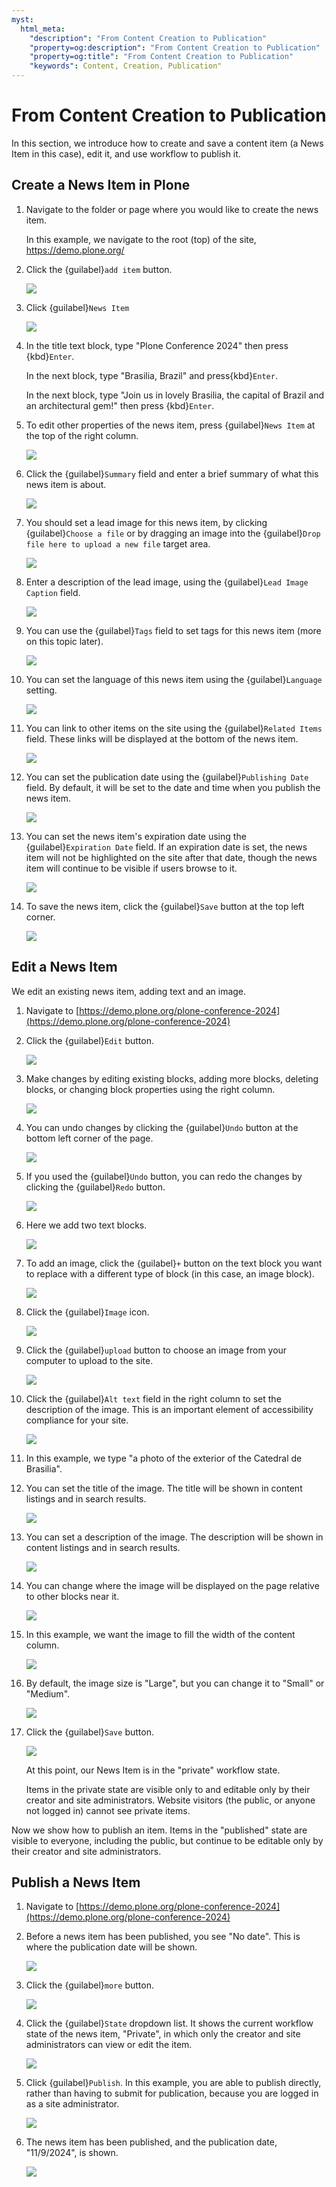 ```yaml
---
myst:
  html_meta:
    "description": "From Content Creation to Publication"
    "property=og:description": "From Content Creation to Publication"
    "property=og:title": "From Content Creation to Publication"
    "keywords": Content, Creation, Publication"
---
```


# From Content Creation to Publication

In this section, we introduce how to create and save a content item (a News Item in this case), edit it, and use workflow to publish it. 

## Create a News Item in Plone

1. Navigate to the folder or page where you would like to create the news item.

    In this example, we navigate to the root (top) of the site, <https://demo.plone.org/>


2. Click the {guilabel}`add item` button.

    ![](https://ajeuwbhvhr.cloudimg.io/colony-recorder.s3.amazonaws.com/files/2024-11-09/f5262f55-edc1-4762-a3f0-5a528096107d/ascreenshot.jpeg?tl_px=0,0&br_px=1719,961&force_format=jpeg&q=100&width=1120.0&wat=1&wat_opacity=0.7&wat_gravity=northwest&wat_url=https://colony-recorder.s3.us-west-1.amazonaws.com/images/watermarks/FB923C_standard.png&wat_pad=16,156)


3. Click {guilabel}`News Item`

    ![](https://ajeuwbhvhr.cloudimg.io/colony-recorder.s3.amazonaws.com/files/2024-11-09/7437f97e-1ae5-4cec-9a94-beb446e7a051/ascreenshot.jpeg?tl_px=0,65&br_px=1719,1026&force_format=jpeg&q=100&width=1120.0&wat=1&wat_opacity=0.7&wat_gravity=northwest&wat_url=https://colony-recorder.s3.us-west-1.amazonaws.com/images/watermarks/FB923C_standard.png&wat_pad=129,276)


4. In the title text block, type "Plone Conference 2024" then press {kbd}`Enter`. 

   In the next block, type "Brasilia, Brazil" and press{kbd}`Enter`. 

   In the next block, type "Join us in lovely Brasilia, the capital of Brazil and an architectural gem!" then press {kbd}`Enter`.


5. To edit other properties of the news item, press {guilabel}`News Item` at the top of the right column.

    ![](https://ajeuwbhvhr.cloudimg.io/colony-recorder.s3.amazonaws.com/files/2024-11-09/a39d0d32-b75d-416a-b72e-dccdf6ca331e/ascreenshot.jpeg?tl_px=1140,0&br_px=2860,961&force_format=jpeg&q=100&width=1120.0&wat=1&wat_opacity=0.7&wat_gravity=northwest&wat_url=https://colony-recorder.s3.us-west-1.amazonaws.com/images/watermarks/FB923C_standard.png&wat_pad=736,0)


6. Click the {guilabel}`Summary` field and enter a brief summary of what this news item is about.

    ![](https://ajeuwbhvhr.cloudimg.io/colony-recorder.s3.amazonaws.com/files/2024-11-09/d33bfb5c-c87d-4f6c-bceb-900c66541689/ascreenshot.jpeg?tl_px=1140,0&br_px=2860,961&force_format=jpeg&q=100&width=1120.0&wat=1&wat_opacity=0.7&wat_gravity=northwest&wat_url=https://colony-recorder.s3.us-west-1.amazonaws.com/images/watermarks/FB923C_standard.png&wat_pad=802,250)


7. You should set a lead image for this news item, by clicking {guilabel}`Choose a file` or by dragging an image into the {guilabel}`Drop file here to upload a new file` target area.

    ![](https://ajeuwbhvhr.cloudimg.io/colony-recorder.s3.amazonaws.com/files/2024-11-09/c35de6df-f99a-4ffb-bdad-9e870f4d2999/ascreenshot.jpeg?tl_px=1140,461&br_px=2860,1422&force_format=jpeg&q=100&width=1120.0&wat=1&wat_opacity=0.7&wat_gravity=northwest&wat_url=https://colony-recorder.s3.us-west-1.amazonaws.com/images/watermarks/FB923C_standard.png&wat_pad=870,277)


8. Enter a description of the lead image, using the {guilabel}`Lead Image Caption` field.

    ![](https://ajeuwbhvhr.cloudimg.io/colony-recorder.s3.amazonaws.com/files/2024-11-09/f5a30239-5b64-4bdc-9d3f-bb552df83f9b/ascreenshot.jpeg?tl_px=1140,765&br_px=2860,1726&force_format=jpeg&q=100&width=1120.0&wat=1&wat_opacity=0.7&wat_gravity=northwest&wat_url=https://colony-recorder.s3.us-west-1.amazonaws.com/images/watermarks/FB923C_standard.png&wat_pad=815,277)


9. You can use the {guilabel}`Tags` field to set tags for this news item (more on this topic later).

    ![](https://ajeuwbhvhr.cloudimg.io/colony-recorder.s3.amazonaws.com/files/2024-11-09/f65de463-406c-4987-a843-4851d694515e/ascreenshot.jpeg?tl_px=1140,645&br_px=2860,1606&force_format=jpeg&q=100&width=1120.0&wat=1&wat_opacity=0.7&wat_gravity=northwest&wat_url=https://colony-recorder.s3.us-west-1.amazonaws.com/images/watermarks/FB923C_standard.png&wat_pad=650,276)


10. You can set the language of this news item using the {guilabel}`Language` setting.

    ![](https://ajeuwbhvhr.cloudimg.io/colony-recorder.s3.amazonaws.com/files/2024-11-09/851fe9b9-9a67-443c-962b-0e4f9237fbdb/ascreenshot.jpeg?tl_px=1140,893&br_px=2860,1854&force_format=jpeg&q=100&width=1120.0&wat=1&wat_opacity=0.7&wat_gravity=northwest&wat_url=https://colony-recorder.s3.us-west-1.amazonaws.com/images/watermarks/FB923C_standard.png&wat_pad=663,276)


11. You can link to other items on the site using the {guilabel}`Related Items` field. These links will be displayed at the bottom of the news item.

    ![](https://ajeuwbhvhr.cloudimg.io/colony-recorder.s3.amazonaws.com/files/2024-11-09/701914eb-b4e3-4c51-a492-ed3f7420e098/ascreenshot.jpeg?tl_px=1140,997&br_px=2860,1958&force_format=jpeg&q=100&width=1120.0&wat=1&wat_opacity=0.7&wat_gravity=northwest&wat_url=https://colony-recorder.s3.us-west-1.amazonaws.com/images/watermarks/FB923C_standard.png&wat_pad=651,277)


12. You can set the publication date using the {guilabel}`Publishing Date` field. By default, it will be set to the date and time when you publish the news item.

    ![](https://ajeuwbhvhr.cloudimg.io/colony-recorder.s3.amazonaws.com/files/2024-11-09/862e97cd-b9ee-4f1e-89b8-d0e6dce897dc/ascreenshot.jpeg?tl_px=1140,1253&br_px=2860,2214&force_format=jpeg&q=100&width=1120.0&wat=1&wat_opacity=0.7&wat_gravity=northwest&wat_url=https://colony-recorder.s3.us-west-1.amazonaws.com/images/watermarks/FB923C_standard.png&wat_pad=668,277)


13. You can set the news item's expiration date using the {guilabel}`Expiration Date` field. 
    If an expiration date is set, the news item will not be highlighted on the site after that date, though the news item will continue to be visible if users browse to it.

    ![](https://ajeuwbhvhr.cloudimg.io/colony-recorder.s3.amazonaws.com/files/2024-11-09/031bfe9b-1b06-48ba-8d38-fa50a15c81d8/ascreenshot.jpeg?tl_px=1140,1205&br_px=2860,2166&force_format=jpeg&q=100&width=1120.0&wat=1&wat_opacity=0.7&wat_gravity=northwest&wat_url=https://colony-recorder.s3.us-west-1.amazonaws.com/images/watermarks/FB923C_standard.png&wat_pad=645,277)


14. To save the news item, click the {guilabel}`Save` button at the top left corner.

    ![](https://ajeuwbhvhr.cloudimg.io/colony-recorder.s3.amazonaws.com/files/2024-11-09/29700717-64e7-40d9-bfaa-b8e93779fe6f/ascreenshot.jpeg?tl_px=0,0&br_px=1719,961&force_format=jpeg&q=100&width=1120.0&wat=1&wat_opacity=0.7&wat_gravity=northwest&wat_url=https://colony-recorder.s3.us-west-1.amazonaws.com/images/watermarks/FB923C_standard.png&wat_pad=13,3)



## Edit a News Item

We edit an existing news item, adding text and an image.

1. Navigate to [https://demo.plone.org/plone-conference-2024](https://demo.plone.org/plone-conference-2024)


2. Click the {guilabel}`Edit` button.

    ![](https://ajeuwbhvhr.cloudimg.io/colony-recorder.s3.amazonaws.com/files/2024-11-09/13b00cbf-98dd-4e90-b915-1970690a8d75/ascreenshot.jpeg?tl_px=0,0&br_px=1719,961&force_format=jpeg&q=100&width=1120.0&wat=1&wat_opacity=0.7&wat_gravity=northwest&wat_url=https://colony-recorder.s3.us-west-1.amazonaws.com/images/watermarks/FB923C_standard.png&wat_pad=13,13)


3. Make changes by editing existing blocks, adding more blocks, deleting blocks, or changing block properties using the right column.

    ![](https://ajeuwbhvhr.cloudimg.io/colony-recorder.s3.amazonaws.com/files/2024-11-09/5b591e1c-9b7f-4dad-b0fb-12151b30239f/ascreenshot.jpeg?tl_px=0,615&br_px=1719,1576&force_format=jpeg&q=100&width=1120.0&wat=1&wat_opacity=0.7&wat_gravity=northwest&wat_url=https://colony-recorder.s3.us-west-1.amazonaws.com/images/watermarks/FB923C_standard.png&wat_pad=245,276)


4. You can undo changes by clicking the {guilabel}`Undo` button at the bottom left corner of the page.

    ![](https://ajeuwbhvhr.cloudimg.io/colony-recorder.s3.amazonaws.com/files/2024-11-09/c2696e5f-387c-4cfc-8a8d-fa309be6aa76/ascreenshot.jpeg?tl_px=0,1334&br_px=1719,2296&force_format=jpeg&q=100&width=1120.0&wat=1&wat_opacity=0.7&wat_gravity=northwest&wat_url=https://colony-recorder.s3.us-west-1.amazonaws.com/images/watermarks/FB923C_standard.png&wat_pad=9,528)


5. If you used the {guilabel}`Undo` button, you can redo the changes by clicking the {guilabel}`Redo` button.

    ![](https://ajeuwbhvhr.cloudimg.io/colony-recorder.s3.amazonaws.com/files/2024-11-09/5ac50779-8b91-49ad-b41d-745a578e9e80/ascreenshot.jpeg?tl_px=0,1334&br_px=1719,2296&force_format=jpeg&q=100&width=1120.0&wat=1&wat_opacity=0.7&wat_gravity=northwest&wat_url=https://colony-recorder.s3.us-west-1.amazonaws.com/images/watermarks/FB923C_standard.png&wat_pad=9,446)


6. Here we add two text blocks.

    ![](https://ajeuwbhvhr.cloudimg.io/colony-recorder.s3.amazonaws.com/files/2024-11-09/7f5ec609-66da-4f00-9802-ce38fe4c68ba/ascreenshot.jpeg?tl_px=0,823&br_px=1719,1784&force_format=jpeg&q=100&width=1120.0&wat=1&wat_opacity=0.7&wat_gravity=northwest&wat_url=https://colony-recorder.s3.us-west-1.amazonaws.com/images/watermarks/FB923C_standard.png&wat_pad=241,276)


7. To add an image, click the {guilabel}`+` button on the text block you want to replace with a different type of block (in this case, an image block).

    ![](https://ajeuwbhvhr.cloudimg.io/colony-recorder.s3.amazonaws.com/files/2024-11-09/6b5f0d90-ef40-4cf1-872d-93809014ed96/ascreenshot.jpeg?tl_px=0,1119&br_px=1719,2080&force_format=jpeg&q=100&width=1120.0&wat=1&wat_opacity=0.7&wat_gravity=northwest&wat_url=https://colony-recorder.s3.us-west-1.amazonaws.com/images/watermarks/FB923C_standard.png&wat_pad=454,277)


8. Click the {guilabel}`Image` icon.

    ![](https://ajeuwbhvhr.cloudimg.io/colony-recorder.s3.amazonaws.com/files/2024-11-09/bcc93d4f-45b9-4121-9945-f39dbb5ab49a/ascreenshot.jpeg?tl_px=49,0&br_px=1769,961&force_format=jpeg&q=100&width=1120.0&wat=1&wat_opacity=0.7&wat_gravity=northwest&wat_url=https://colony-recorder.s3.us-west-1.amazonaws.com/images/watermarks/FB923C_standard.png&wat_pad=524,184)


9. Click the {guilabel}`upload` button to choose an image from your computer to upload to the site.

    ![](https://ajeuwbhvhr.cloudimg.io/colony-recorder.s3.amazonaws.com/files/2024-11-09/f33b01c1-d855-409e-a0ec-5b6778d81283/ascreenshot.jpeg?tl_px=0,1334&br_px=1719,2296&force_format=jpeg&q=100&width=1120.0&wat=1&wat_opacity=0.7&wat_gravity=northwest&wat_url=https://colony-recorder.s3.us-west-1.amazonaws.com/images/watermarks/FB923C_standard.png&wat_pad=466,376)


10. Click the {guilabel}`Alt text` field in the right column to set the description of the image. This is an important element of accessibility compliance for your site.

    ![](https://ajeuwbhvhr.cloudimg.io/colony-recorder.s3.amazonaws.com/files/2024-11-09/db06ec1b-0782-428a-b396-46c2b6580056/ascreenshot.jpeg?tl_px=382,127&br_px=2102,1088&force_format=jpeg&q=100&width=1120.0&wat=1&wat_opacity=0.7&wat_gravity=northwest&wat_url=https://colony-recorder.s3.us-west-1.amazonaws.com/images/watermarks/FB923C_standard.png&wat_pad=817,277)


11. In this example, we type "a photo of the exterior of the Catedral de Brasilia".


12. You can set the title of the image. The title will be shown in content listings and in search results.

    ![](https://ajeuwbhvhr.cloudimg.io/colony-recorder.s3.amazonaws.com/files/2024-11-09/94779fdf-87a5-404f-a2ed-c406aee190ca/ascreenshot.jpeg?tl_px=382,415&br_px=2102,1376&force_format=jpeg&q=100&width=1120.0&wat=1&wat_opacity=0.7&wat_gravity=northwest&wat_url=https://colony-recorder.s3.us-west-1.amazonaws.com/images/watermarks/FB923C_standard.png&wat_pad=818,277)


13. You can set a description of the image. The description will be shown in content listings and in search results.

    ![](https://ajeuwbhvhr.cloudimg.io/colony-recorder.s3.amazonaws.com/files/2024-11-09/cd75148c-3490-4416-a655-f342e0e893f6/ascreenshot.jpeg?tl_px=382,557&br_px=2102,1518&force_format=jpeg&q=100&width=1120.0&wat=1&wat_opacity=0.7&wat_gravity=northwest&wat_url=https://colony-recorder.s3.us-west-1.amazonaws.com/images/watermarks/FB923C_standard.png&wat_pad=802,277)


14. You can change where the image will be displayed on the page relative to other blocks near it.

    ![](https://ajeuwbhvhr.cloudimg.io/colony-recorder.s3.amazonaws.com/files/2024-11-09/d93ef177-7419-435a-a986-d264f72917fe/ascreenshot.jpeg?tl_px=382,657&br_px=2102,1618&force_format=jpeg&q=100&width=1120.0&wat=1&wat_opacity=0.7&wat_gravity=northwest&wat_url=https://colony-recorder.s3.us-west-1.amazonaws.com/images/watermarks/FB923C_standard.png&wat_pad=891,276)


15. In this example, we want the image to fill the width of the content column.

    ![](https://ajeuwbhvhr.cloudimg.io/colony-recorder.s3.amazonaws.com/files/2024-11-09/9f64d527-9742-47bf-bb7e-e8b07320b4d0/ascreenshot.jpeg?tl_px=382,653&br_px=2102,1614&force_format=jpeg&q=100&width=1120.0&wat=1&wat_opacity=0.7&wat_gravity=northwest&wat_url=https://colony-recorder.s3.us-west-1.amazonaws.com/images/watermarks/FB923C_standard.png&wat_pad=929,277)


16. By default, the image size is "Large", but you can change it to "Small" or "Medium".

    ![](https://ajeuwbhvhr.cloudimg.io/colony-recorder.s3.amazonaws.com/files/2024-11-09/6fdc73b7-179b-4596-b894-9200171a181e/ascreenshot.jpeg?tl_px=382,765&br_px=2102,1726&force_format=jpeg&q=100&width=1120.0&wat=1&wat_opacity=0.7&wat_gravity=northwest&wat_url=https://colony-recorder.s3.us-west-1.amazonaws.com/images/watermarks/FB923C_standard.png&wat_pad=878,277)


17. Click the {guilabel}`Save` button.

    ![](https://ajeuwbhvhr.cloudimg.io/colony-recorder.s3.amazonaws.com/files/2024-11-09/598f9bbe-1259-4894-9bf4-15dbb724efaf/ascreenshot.jpeg?tl_px=0,0&br_px=1719,961&force_format=jpeg&q=100&width=1120.0&wat=1&wat_opacity=0.7&wat_gravity=northwest&wat_url=https://colony-recorder.s3.us-west-1.amazonaws.com/images/watermarks/FB923C_standard.png&wat_pad=14,10)

    At this point, our News Item is in the "private" workflow state. 
    
    Items in the private state are visible only to and editable only by their creator and site administrators. Website visitors (the public, or anyone not logged in) cannot see private items. 
    
Now we show how to publish an item. Items in the "published" state are visible to everyone, including the public, but continue to be editable only by their creator and site administrators.

## Publish a News Item

1. Navigate to [https://demo.plone.org/plone-conference-2024](https://demo.plone.org/plone-conference-2024)


2. Before a news item has been published, you see "No date". This is where the publication date will be shown.

    ![](https://ajeuwbhvhr.cloudimg.io/colony-recorder.s3.amazonaws.com/files/2024-11-09/08374f15-2fc6-4dce-9242-cbd7fbbe76b0/ascreenshot.jpeg?tl_px=0,81&br_px=1719,1042&force_format=jpeg&q=100&width=1120.0&wat=1&wat_opacity=0.7&wat_gravity=northwest&wat_url=https://colony-recorder.s3.us-west-1.amazonaws.com/images/watermarks/FB923C_standard.png&wat_pad=143,277)


3. Click the {guilabel}`more` button.

    ![](https://ajeuwbhvhr.cloudimg.io/colony-recorder.s3.amazonaws.com/files/2024-11-09/1d6b7da9-61e1-4ef3-b657-f1dd9d1cc542/ascreenshot.jpeg?tl_px=0,0&br_px=1719,961&force_format=jpeg&q=100&width=1120.0&wat=1&wat_opacity=0.7&wat_gravity=northwest&wat_url=https://colony-recorder.s3.us-west-1.amazonaws.com/images/watermarks/FB923C_standard.png&wat_pad=23,219)


4. Click the {guilabel}`State` dropdown list. It shows the current workflow state of the news item, "Private", in which only the creator and site administrators can view or edit the item.

    ![](https://ajeuwbhvhr.cloudimg.io/colony-recorder.s3.amazonaws.com/files/2024-11-09/a81cca91-6c0d-4d0f-b480-8b39a9b64fa1/ascreenshot.jpeg?tl_px=0,0&br_px=1719,961&force_format=jpeg&q=100&width=1120.0&wat=1&wat_opacity=0.7&wat_gravity=northwest&wat_url=https://colony-recorder.s3.us-west-1.amazonaws.com/images/watermarks/FB923C_standard.png&wat_pad=356,76)


5. Click {guilabel}`Publish`. In this example, you are able to publish directly, rather than having to submit for publication, because you are logged in as a site administrator.

    ![](https://ajeuwbhvhr.cloudimg.io/colony-recorder.s3.amazonaws.com/files/2024-11-09/79150721-e5a8-4a7f-a1ac-698c897e56e8/ascreenshot.jpeg?tl_px=0,0&br_px=1719,961&force_format=jpeg&q=100&width=1120.0&wat=1&wat_opacity=0.7&wat_gravity=northwest&wat_url=https://colony-recorder.s3.us-west-1.amazonaws.com/images/watermarks/FB923C_standard.png&wat_pad=294,141)


6. The news item has been published, and the publication date, "11/9/2024", is shown.

    ![](https://ajeuwbhvhr.cloudimg.io/colony-recorder.s3.amazonaws.com/files/2024-11-09/970c74d5-c397-46a7-9451-414c1d3de331/ascreenshot.jpeg?tl_px=0,75&br_px=1719,1036&force_format=jpeg&q=100&width=1120.0&wat=1&wat_opacity=0.7&wat_gravity=northwest&wat_url=https://colony-recorder.s3.us-west-1.amazonaws.com/images/watermarks/FB923C_standard.png&wat_pad=141,276)
